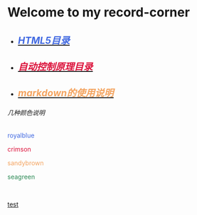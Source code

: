 # Welcome to my record-corner

* ## [***<u><font color="royalblue">HTML5目录</font></u>***](./html/html.md) 

* ## [***<u><font color="crimson">自动控制原理目录</font></u>***](./pac/pac.md) 

* ## [***<u><font color="sandybrown">markdown的使用说明</font></u>***](./markdown/markdown_grammar.md)

###### 几种颜色说明

<font color="royalblue">royalblue</font>

<font color="crimson">crimson</font>

<font color="sandybrown">sandybrown</font>

<font color="seagreen">seagreen</font>

<br>

[test](./8.html)

